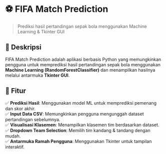 # ⚽ FIFA Match Prediction  
> Prediksi hasil pertandingan sepak bola menggunakan Machine Learning & Tkinter GUI  

## 📖 Deskripsi  
FIFA Match Prediction adalah aplikasi berbasis Python yang memungkinkan pengguna untuk memprediksi hasil pertandingan sepak bola menggunakan **Machine Learning (RandomForestClassifier)** dan menampilkan hasilnya melalui antarmuka **Tkinter GUI**.  

## 🚀 Fitur  
✅ **Prediksi Hasil**: Menggunakan model ML untuk memprediksi pemenang dan skor akhir.  
✅ **Input Data CSV**: Memungkinkan pengguna mengunggah dataset pertandingan sebelumnya.  
✅ **Visualisasi Klasemen**: Menampilkan klasemen tim berdasarkan dataset.  
✅ **Dropdown Team Selection**: Memilih tim kandang & tandang dengan mudah.  
✅ **Antarmuka Ramah Pengguna**: Menggunakan Tkinter untuk tampilan interaktif.  